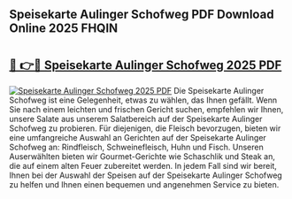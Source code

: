 ## Speisekarte Aulinger Schofweg PDF Download Online 2025 FHQIN

# <h2><a href="http://gc7zp6w.nevu.top/?p=Speisekarte+Aulinger+Schofweg">🔗 👉🔴 Speisekarte Aulinger Schofweg 2025 PDF</a></h2>

[![Speisekarte Aulinger Schofweg 2025 PDF](https://i.imgur.com/dBaPXMq.png)](http://gc7zp6w.nevu.top/?p=Speisekarte+Aulinger+Schofweg)
Die Speisekarte Aulinger Schofweg ist eine Gelegenheit, etwas zu wählen, das Ihnen gefällt. Wenn Sie nach einem leichten und frischen Gericht suchen, empfehlen wir Ihnen, unsere Salate aus unserem Salatbereich auf der Speisekarte Aulinger Schofweg zu probieren. Für diejenigen, die Fleisch bevorzugen, bieten wir eine umfangreiche Auswahl an Gerichten auf der Speisekarte Aulinger Schofweg an: Rindfleisch, Schweinefleisch, Huhn und Fisch. Unseren Auserwählten bieten wir Gourmet-Gerichte wie Schaschlik und Steak an, die auf einem alten Feuer zubereitet werden. In jedem Fall sind wir bereit, Ihnen bei der Auswahl der Speisen auf der Speisekarte Aulinger Schofweg zu helfen und Ihnen einen bequemen und angenehmen Service zu bieten.
